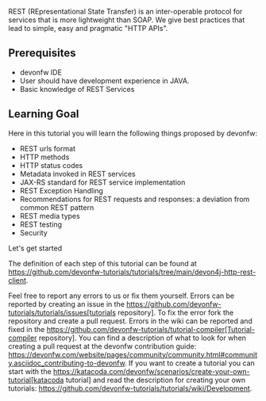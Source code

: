 REST (REpresentational State Transfer) is an inter-operable protocol for services that is more lightweight than SOAP. We give best practices that lead to simple, easy and pragmatic &#34;HTTP APIs&#34;.

## Prerequisites
* devonfw IDE
* User should have development experience in JAVA.
* Basic knowledge of REST Services

## Learning Goal
Here in this tutorial you will learn the following things proposed by devonfw:
* REST urls format
* HTTP methods
* HTTP status codes 
* Metadata invoked in REST services
* JAX-RS standard for REST service implementation
* REST Exception Handling
* Recommendations for REST requests and responses: a deviation from common REST pattern		
* REST media types
* REST testing
* Security 

Let&#39;s get started



The definition of each step of this tutorial can be found at https://github.com/devonfw-tutorials/tutorials/tree/main/devon4j-http-rest-client. 

Feel free to report any errors to us or fix them yourself. Errors can be reported by creating an issue in the https://github.com/devonfw-tutorials/tutorials/issues[tutorials repository]. To fix the error fork the repository and create a pull request. Errors in the wiki can be reported and fixed in the https://github.com/devonfw-tutorials/tutorial-compiler[Tutorial-compiler repository].
You can find a description of what to look for when creating a pull request at the devonfw contribution guide: https://devonfw.com/website/pages/community/community.html#community.asciidoc_contributing-to-devonfw. If you want to create a tutorial you can start with the https://katacoda.com/devonfw/scenarios/create-your-own-tutorial[katacoda tutorial] and read the description for creating your own tutorials: https://github.com/devonfw-tutorials/tutorials/wiki/Development.
